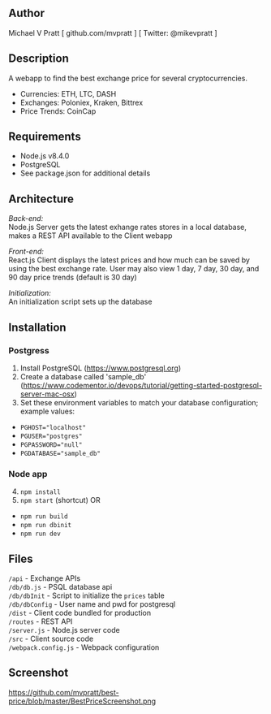 
## Author
Michael V Pratt  [ github.com/mvpratt ] [ Twitter: @mikevpratt ]

## Description
A webapp to find the best exchange price for several cryptocurrencies. 
* Currencies: ETH, LTC, DASH
* Exchanges: Poloniex, Kraken, Bittrex
* Price Trends: CoinCap

## Requirements
 * Node.js v8.4.0
 * PostgreSQL
 * See package.json for additional details

## Architecture
*Back-end:*  
Node.js Server gets the latest exhange rates stores in a local database, 
makes a REST API available to the Client webapp

*Front-end:*  
React.js Client displays the latest prices and how much can be saved by 
using the best exchange rate.  User may also view 1 day, 7 day, 30 day, and 
90 day price trends (default is 30 day)

*Initialization:*  
An initialization script sets up the database

## Installation
### Postgress
1. Install PostgreSQL (https://www.postgresql.org)
2. Create a database called 'sample_db' (https://www.codementor.io/devops/tutorial/getting-started-postgresql-server-mac-osx)
3. Set these environment variables to match your database configuration; example values:  
 * `PGHOST="localhost"`  
 * `PGUSER="postgres"`  
 * `PGPASSWORD="null"`  
 * `PGDATABASE="sample_db"`  

### Node app
4. `npm install`
5. `npm start` (shortcut) OR
 * `npm run build`
 * `npm run dbinit`
 * `npm run dev`

## Files
`/api` - Exchange APIs  
`/db/db.js` - PSQL database api  
`/db/dbInit` - Script to initialize the `prices` table   
`/db/dbConfig` - User name and pwd for postgresql  
`/dist` - Client code bundled for production  
`/routes` - REST API  
`/server.js` - Node.js server code  
`/src` - Client source code  
`/webpack.config.js` - Webpack configuration  

## Screenshot
https://github.com/mvpratt/best-price/blob/master/BestPriceScreenshot.png
